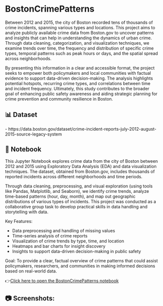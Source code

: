 # BostonCrimePatterns

Between 2012 and 2015, the city of Boston recorded tens of thousands of crime incidents, spanning various types and locations. This project aims to analyze publicly available crime data from Boston.gov to uncover patterns and insights that can help in understanding the dynamics of urban crime. Through data cleaning, categorization, and visualization techniques, we examine trends over time, the frequency and distribution of specific crime types, temporal patterns such as peak hours or days, and the spatial spread across neighborhoods.

By presenting this information in a clear and accessible format, the project seeks to empower both policymakers and local communities with factual evidence to support data-driven decision-making. The analysis highlights potential hotspots, recurring crime types, and correlations between time and incident frequency. Ultimately, this study contributes to the broader goal of enhancing public safety awareness and aiding strategic planning for crime prevention and community resilience in Boston.

<h2>📊 Dataset</h2>
- https://data.boston.gov/dataset/crime-incident-reports-july-2012-august-2015-source-legacy-system

<h2>📓 Notebook</h2>
This Jupyter Notebook explores crime data from the city of Boston between 2012 and 2015 using Exploratory Data Analysis (EDA) and data visualization techniques. The dataset, obtained from Boston.gov, includes thousands of reported incidents across different neighborhoods and time periods.

Through data cleaning, preprocessing, and visual exploration (using tools like Pandas, Matplotlib, and Seaborn), we identify crime trends, analyze time-based patterns (hour, day, month), and map out geographic distributions of various types of incidents. This project was conducted as a collaborative group task to develop practical skills in data handling and storytelling with data.

Key Features:
- Data preprocessing and handling of missing values  
- Time-series analysis of crime reports  
- Visualization of crime trends by type, time, and location  
- Heatmaps and bar charts for insight discovery  
- Insights to support data-driven decision-making in public safety

Goal:
To provide a clear, factual overview of crime patterns that could assist policymakers, researchers, and communities in making informed decisions based on real-world data.

👉[Click here to open the BostonCrimePatterns notebook]()

<h2>📷  Screenshots:</h2>

